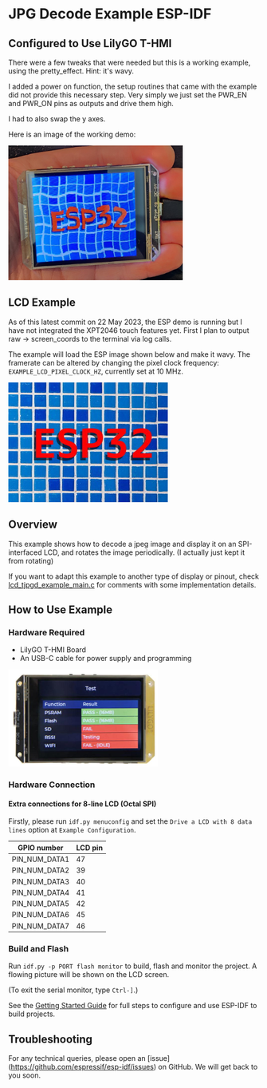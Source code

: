 # JPG Decode Example ESP-IDF

## Configured to Use LilyGO T-HMI

There were a few tweaks that were needed but this is a working example, using the pretty_effect. Hint: it's wavy.

I added a power on function, the setup routines that came with the example did not provide this necessary step. Very simply we just set the PWR_EN and PWR_ON pins as outputs and drive them high.

I had to also swap the y axes.

Here is an image of the working demo:

<img src="./image/ESP32S3_THMI_Wavy.jpg" alt="RunningDemo" width="350" height="270" title="RunningDemo">

## LCD Example

As of this latest commit on 22 May 2023, the ESP demo is running but I have not integrated the XPT2046 touch features yet. First I plan to output raw -> screen_coords to the terminal via log calls.

The example will load the ESP image shown below and make it wavy. The framerate can be altered by changing the pixel clock frequency: `EXAMPLE_LCD_PIXEL_CLOCK_HZ`, currently set at 10 MHz.

![ESP_IMAGE_JPG](main/image.jpg)

## Overview

This example shows how to decode a jpeg image and display it on an SPI-interfaced LCD, and rotates the image periodically. (I actually just kept it from rotating)

If you want to adapt this example to another type of display or pinout, check [lcd_tjpgd_example_main.c](main/lcd_tjpgd_example_main.c) for comments with some implementation details.

## How to Use Example

### Hardware Required

* LilyGO T-HMI Board
* An USB-C cable for power supply and programming

<img src="./image/thmi2.jpg" alt="RunningDemo" width="300" height="195" title="LilyGO T-HMI">

### Hardware Connection


#### Extra connections for 8-line LCD (Octal SPI)

Firstly, please run `idf.py menuconfig` and set the `Drive a LCD with 8 data lines` option at `Example Configuration`.


| GPIO number   | LCD pin |
| ------------- | ------- |
| PIN_NUM_DATA1 | 47      |
| PIN_NUM_DATA2 | 39      |
| PIN_NUM_DATA3 | 40      |
| PIN_NUM_DATA4 | 41      |
| PIN_NUM_DATA5 | 42      |
| PIN_NUM_DATA6 | 45      |
| PIN_NUM_DATA7 | 46      |

### Build and Flash

Run `idf.py -p PORT flash monitor` to build, flash and monitor the project. A flowing picture will be shown on the LCD screen.

(To exit the serial monitor, type ``Ctrl-]``.)

See the [Getting Started Guide](https://docs.espressif.com/projects/esp-idf/en/latest/get-started/index.html) for full steps to configure and use ESP-IDF to build projects.

## Troubleshooting

For any technical queries, please open an [issue] (https://github.com/espressif/esp-idf/issues) on GitHub. We will get back to you soon.
